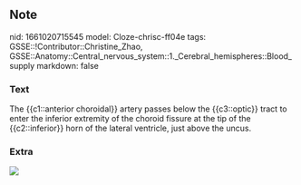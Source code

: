 ## Note
nid: 1661020715545
model: Cloze-chrisc-ff04e
tags: GSSE::!Contributor::Christine_Zhao, GSSE::Anatomy::Central_nervous_system::1._Cerebral_hemispheres::Blood_supply
markdown: false

### Text
<div>
  <div>
    <div>
      <div>
        <div>
          The {{c1::anterior choroidal}} artery passes below the
          {{c3::optic}} tract to enter the inferior extremity of
          the choroid fissure at the tip of the {{c2::inferior}}
          horn of the lateral ventricle, just above the uncus.
        </div>
      </div>
    </div>
  </div>
</div>

### Extra
<img src="paste-f98611465648a1169fdd80201325f5ea5218f16e.jpg">
